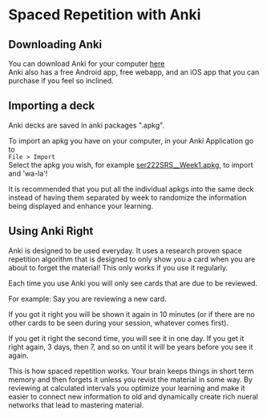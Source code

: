# Spaced Repetition with Anki

## Downloading Anki

You can download Anki for your computer [here](https://apps.ankiweb.net)\
Anki also has a free Android app, free webapp, and an iOS app that you can purchase if you feel so inclined.

## Importing a deck

Anki decks are saved in anki packages ".apkg".

To import an apkg you have on your computer, in your Anki Application go to\
```File > Import```\
Select the apkg you wish, for example [ser222SRS__Week1.apkg](ser222SRS__Week1.apkg), to import and 'wa-la'!

It is recommended that you put all the individual apkgs into the same deck instead of having them separated by week to randomize the information being displayed and enhance your learning.



## Using Anki Right

Anki is designed to be used everyday. It uses a research proven space repetition algorithm that is designed to only show you a card when you are about to forget the material! This only works if you use it regularly.

Each time you use Anki you will only see cards that are due to be reviewed. 

For example: Say you are reviewing a new card.

If you got it right you will be shown it again in 10 minutes (or if there are no other cards to be seen during your session, whatever comes first).

If you get it right the second time, you will see it in one day. If you get it right again, 3 days, then 7, and so on until it will be years before you see it again.

This is how spaced repetition works. Your brain keeps things in short term memory and then forgets it unless you revist the material in some way. By reviewing at calculated intervals you optimize your learning and make it easier to connect new information to old and dynamically create rich nueral networks that lead to mastering material.
